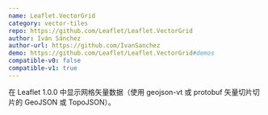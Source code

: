 ```yaml
---
name: Leaflet.VectorGrid
category: vector-tiles
repo: https://github.com/Leaflet/Leaflet.VectorGrid
author: Iván Sánchez
author-url: https://github.com/IvanSanchez
demo: https://github.com/Leaflet/Leaflet.VectorGrid#demos
compatible-v0: false
compatible-v1: true
---
```


在 Leaflet 1.0.0 中显示网格矢量数据（使用 geojson-vt 或 protobuf 矢量切片切片的 GeoJSON 或 TopoJSON）。

